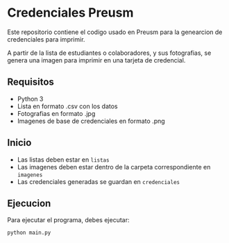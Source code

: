 # Credenciales Preusm

Este repositorio contiene el codigo usado en Preusm para la genearcion de credenciales para imprimir.

A partir de la lista de estudiantes o colaboradores, y sus fotografias, se genera una imagen para imprimir en una tarjeta de credencial.

## Requisitos

- Python 3
- Lista en formato .csv con los datos
- Fotografias en formato .jpg
- Imagenes de base de credenciales en formato .png

## Inicio

- Las listas deben estar en `listas`
- Las imagenes deben estar dentro de la carpeta correspondiente en `imagenes`
- Las credenciales generadas se guardan en `credenciales`

## Ejecucion

Para ejecutar el programa, debes ejecutar:

    python main.py
